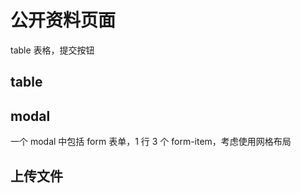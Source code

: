 # 公开资料页面

table 表格，提交按钮

## table

## modal

一个 modal 中包括 form 表单，1 行 3 个 form-item，考虑使用网格布局

## 上传文件
